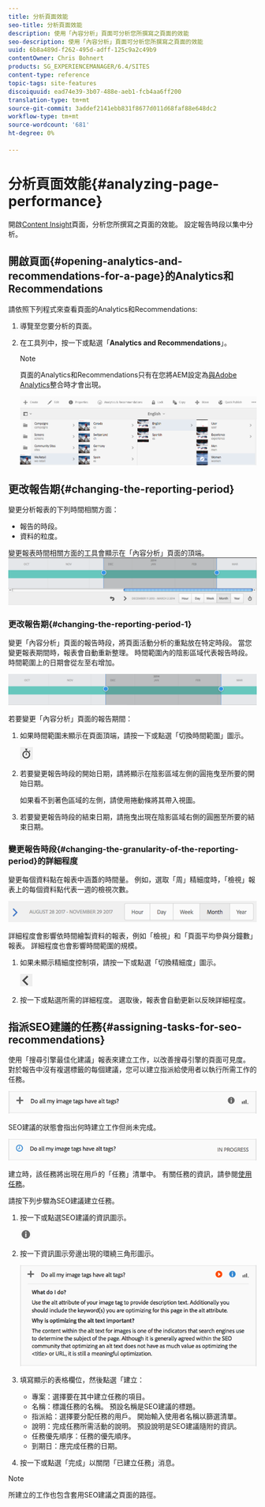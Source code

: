 ```yaml
---
title: 分析頁面效能
seo-title: 分析頁面效能
description: 使用「內容分析」頁面可分析您所撰寫之頁面的效能
seo-description: 使用「內容分析」頁面可分析您所撰寫之頁面的效能
uuid: 6b8a489d-f262-495d-adff-125c9a2c49b9
contentOwner: Chris Bohnert
products: SG_EXPERIENCEMANAGER/6.4/SITES
content-type: reference
topic-tags: site-features
discoiquuid: ead74e39-3b07-488e-aeb1-fcb4aa6ff200
translation-type: tm+mt
source-git-commit: 3addef2141ebb831f8677d011d68faf88e648dc2
workflow-type: tm+mt
source-wordcount: '681'
ht-degree: 0%

---
```



# 分析頁面效能{#analyzing-page-performance}

開啟[Content Insight](/help/sites-authoring/content-insights.md)頁面，分析您所撰寫之頁面的效能。 設定報告時段以集中分析。

## 開啟頁面{#opening-analytics-and-recommendations-for-a-page}的Analytics和Recommendations

請依照下列程式來查看頁面的Analytics和Recommendations:

1. 導覽至您要分析的頁面。
1. 在工具列中，按一下或點選「**Analytics and Recommendations**」。

   >[!NOTE]
   >
   >頁面的Analytics和Recommendations只有在您將AEM設定為[與Adobe Analytics](/help/sites-administering/adobeanalytics-connect.md)整合時才會出現。

   ![screen_shot_2017-11-29at135651](assets/screen_shot_2017-11-29at135651.png)

## 更改報告期{#changing-the-reporting-period}

變更分析報表的下列時間相關方面：

* 報告的時段。
* 資料的粒度。

變更報表時間相關方面的工具會顯示在「內容分析」頁面的頂端。 ![chlimage_1-249](assets/chlimage_1-249.png)

### 更改報告期{#changing-the-reporting-period-1}

變更「內容分析」頁面的報告時段，將頁面活動分析的重點放在特定時段。 當您變更報表期間時，報表會自動重新整理。 時間範圍內的陰影區域代表報告時段。 時間範圍上的日期會從左至右增加。

![chlimage_1-250](assets/chlimage_1-250.png)

若要變更「內容分析」頁面的報告期間：

1. 如果時間範圍未顯示在頁面頂端，請按一下或點選「切換時間範圍」圖示。

   ![](do-not-localize/chlimage_1-22.png)

1. 若要變更報告時段的開始日期，請將顯示在陰影區域左側的圓拖曳至所要的開始日期。

   如果看不到著色區域的左側，請使用捲動條將其帶入視圖。

1. 若要變更報告時段的結束日期，請拖曳出現在陰影區域右側的圓圈至所要的結束日期。

### 變更報告時段{#changing-the-granularity-of-the-reporting-period}的詳細程度

變更每個資料點在報表中涵蓋的時間量。 例如，選取「周」精細度時，「檢視」報表上的每個資料點代表一週的檢視次數。

![screen_shot_2017-11-29at141001](assets/screen_shot_2017-11-29at141001.png)

詳細程度會影響依時間繪製資料的報表，例如「檢視」和「頁面平均參與分鐘數」報表。 詳細程度也會影響時間範圍的規模。

1. 如果未顯示精細度控制項，請按一下或點選「切換精細度」圖示。

   ![chlimage_1-251](assets/chlimage_1-251.png)

1. 按一下或點選所需的詳細程度。 選取後，報表會自動更新以反映詳細程度。

## 指派SEO建議的任務{#assigning-tasks-for-seo-recommendations}

使用「搜尋引擎最佳化建議」報表來建立工作，以改善搜尋引擎的頁面可見度。 對於報告中沒有複選標籤的每個建議，您可以建立指派給使用者以執行所需工作的任務。

![chlimage_1-252](assets/chlimage_1-252.png)

SEO建議的狀態會指出何時建立工作但尚未完成。

![chlimage_1-253](assets/chlimage_1-253.png)

建立時，該任務將出現在用戶的「任務」清單中。 有關任務的資訊，請參閱[使用任務](/help/sites-authoring/task-content.md)。

請按下列步驟為SEO建議建立任務。

1. 按一下或點選SEO建議的資訊圖示。

   ![](do-not-localize/chlimage_1-23.png)

1. 按一下資訊圖示旁邊出現的環繞三角形圖示。

   ![chlimage_1-254](assets/chlimage_1-254.png)

1. 填寫顯示的表格欄位，然後點選「建立：

   * 專案：選擇要在其中建立任務的項目。
   * 名稱：標識任務的名稱。 預設名稱是SEO建議的標題。
   * 指派給：選擇要分配任務的用戶。 開始輸入使用者名稱以篩選清單。
   * 說明：完成任務所需活動的說明。 預設說明是SEO建議隨附的資訊。
   * 任務優先順序：任務的優先順序。
   * 到期日：應完成任務的日期。

1. 按一下或點選「完成」以關閉「已建立任務」消息。

>[!NOTE]
>
>所建立的工作也包含套用SEO建議之頁面的路徑。